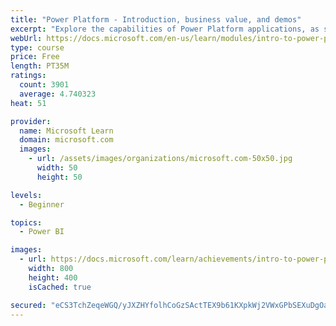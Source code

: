 ```yaml
---
title: "Power Platform - Introduction, business value, and demos"
excerpt: "Explore the capabilities of Power Platform applications, as seen in demonstrations and customer case studies."
webUrl: https://docs.microsoft.com/en-us/learn/modules/intro-to-power-platform-mba/
type: course
price: Free
length: PT35M
ratings:
  count: 3901
  average: 4.740323
heat: 51

provider:
  name: Microsoft Learn
  domain: microsoft.com
  images:
    - url: /assets/images/organizations/microsoft.com-50x50.jpg
      width: 50
      height: 50

levels:
  - Beginner

topics:
  - Power BI

images:
  - url: https://docs.microsoft.com/learn/achievements/intro-to-power-platform-social.png
    width: 800
    height: 400
    isCached: true

secured: "eCS3TchZeqeWGQ/yJXZHYfolhCoGzSActTEX9b61KXpkWj2VWxGPbSEXuDgOaXLzvC2Kc6OyBKJSN3wxHQDPLnLKuU1H5zirv7eGuTsBEXiuoRmuFMWgmtOHPtDtO4aNXfaiau6Ja47qdobtigqSUp7aV43XKD5ZJ3k4zTpCUi2CWbCu1VUmH6vWq847wKFjpHpd9RCmLwV/LWd5YozyVeU+CcEVM4GONiRrK1jXjRwfl0B78M4G8aGU0ANiV9ViV25a7vAMOsjZCSAOryHl8q/iAAR3zdjsm6AnBc9QZ/3SxybptyxS+/IH8NrMuhC7A/OWLRTHoHelaxHNf5IP6QWh+4GR0C+qcMzH4OJ/iU3cFpkCqIJxTWQjJgc/w4Ed9I6zvEH7RKmQNYoBBCZhMrEeMFNdv10y03MKIxPAVhs=;EkmWB842II08j7JoUxTRCg=="
---
```


